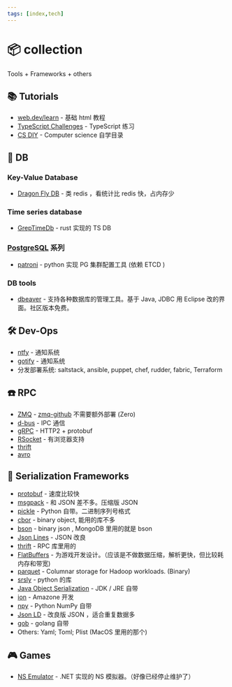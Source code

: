 ```yaml
---
tags: [index,tech]
---
```


# 📦 collection

Tools + Frameworks + others

## 📚 Tutorials

- [web.dev/learn](https://web.dev/learn/) - 基础 html 教程
- [TypeScript Challenges](https://github.com/type-challenges/type-challenges) - TypeScript 练习
- [CS DIY](https://csdiy.wiki/) - Computer science 自学目录

## 🐼 DB

### Key-Value Database

- [Dragon Fly DB](https://dragonflydb.io/) - 类 redis ，看统计比 redis 快，占内存少

### Time series database

- [GrepTimeDb](https://github.com/GreptimeTeam/greptimedb) -  rust 实现的 TS DB

### [PostgreSQL](https://www.postgresql.org/) 系列

- [patroni](https://github.com/zalando/patroni) - python 实现 PG 集群配置工具 (依赖 ETCD )

### DB tools

- [dbeaver](https://dbeaver.io) - 支持各种数据库的管理工具。基于 Java, JDBC 用 Eclipse 改的界面。社区版本免费。

## 🛠️ Dev-Ops

- [ntfy](https://ntfy.sh/) - 通知系统
- [gotify](https://gotify.net/) - 通知系统
- 分发部署系统: saltstack, ansible, puppet, chef, rudder, fabric, Terraform

## ☎️ RPC

- [ZMQ](https://zeromq.org/) - [zmq-github](https://github.com/zeromq) 不需要额外部署 (Zero)
- [d-bus](https://github.com/freedesktop/dbus) - IPC 通信
- [gRPC](https://grpc.io/) - HTTP2 + protobuf
- [RSocket](https://rsocket.io/) - 有浏览器支持
- [thrift](https://thrift.apache.org/)
- [avro](https://avro.apache.org/)

## 🍎 Serialization Frameworks

- [protobuf](https://github.com/protocolbuffers/protobuf) - 速度比较快
- [msgpack](https://msgpack.org/) - 和 JSON 差不多。压缩版 JSON
- [pickle](https://docs.python.org/3/library/pickle.html) - Python 自带。二进制序列号格式
- [cbor](https://cbor.io/) - binary object, 能用的库不多
- [bson](https://bsonspec.org/) - binary json , MongoDB 里用的就是 bson
- [Json Lines](https://jsonlines.org/) - JSON 改良
- [thrift](https://thrift.apache.org/) - RPC 库里用的
- [FlatBuffers](https://google.github.io/flatbuffers/) - 为游戏开发设计。（应该是不做数据压缩，解析更快，但比较耗内存和带宽)
- [parquet](https://parquet.apache.org/) - Columnar storage for Hadoop workloads. (Binary)
- [srsly](https://github.com/explosion/srsly) - python 的库
- [Java Object Serialization](https://docs.oracle.com/javase/8/docs/technotes/guides/serialization/index.html) - JDK / JRE 自带
- [ion](https://amzn.github.io/ion-docs/) - Amazone 开发
- [npy](https://numpy.org/devdocs/reference/generated/numpy.lib.format.html) - Python NumPy 自带
- [Json LD](https://json-ld.org/) - 改良版 JSON ，适合重复数据多
- [gob](https://pkg.go.dev/encoding/gob) - golang 自带
- Others: Yaml; Toml; Plist (MacOS 里用的那个)

## 🎮 Games

- [NS Emulator](https://github.com/Ryujinx/Ryujinx) - .NET 实现的 NS 模拟器。（好像已经停止维护了）

